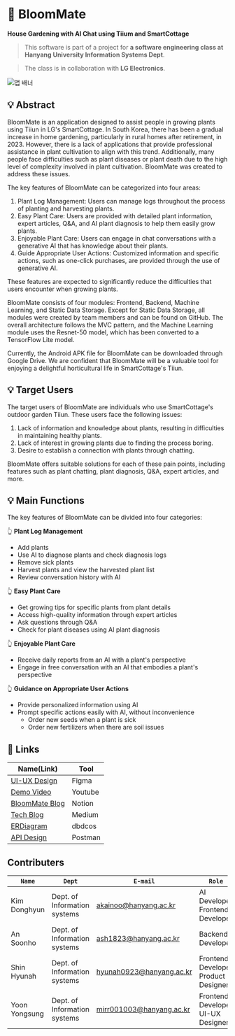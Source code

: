 # 🌾 BloomMate
**House Gardening with AI Chat using Tiium and SmartCottage**
> This software is part of a project for **a software engineering class at Hanyang University Information Systems Dept**.

> The class is in collaboration with **LG Electronics**.

![앱 배너](https://github.com/BloomMate/.github/assets/60422588/83d8609b-5722-4aee-b3d6-3e3c8ca6d9f8)



## 💡 Abstract
BloomMate is an application designed to assist people in growing plants using Tiiun in LG's SmartCottage. In South Korea, there has been a gradual increase in home gardening, particularly in rural homes after retirement, in 2023. However, there is a lack of applications that provide professional assistance in plant cultivation to align with this trend. Additionally, many people face difficulties such as plant diseases or plant death due to the high level of complexity involved in plant cultivation. BloomMate was created to address these issues.

The key features of BloomMate can be categorized into four areas:

1. Plant Log Management: Users can manage logs throughout the process of planting and harvesting plants.
2. Easy Plant Care: Users are provided with detailed plant information, expert articles, Q&A, and AI plant diagnosis to help them easily grow plants.
3. Enjoyable Plant Care: Users can engage in chat conversations with a generative AI that has knowledge about their plants.
4. Guide Appropriate User Actions: Customized information and specific actions, such as one-click purchases, are provided through the use of generative AI.

These features are expected to significantly reduce the difficulties that users encounter when growing plants.

BloomMate consists of four modules: Frontend, Backend, Machine Learning, and Static Data Storage. Except for Static Data Storage, all modules were created by team members and can be found on GitHub. The overall architecture follows the MVC pattern, and the Machine Learning module uses the Resnet-50 model, which has been converted to a TensorFlow Lite model.

Currently, the Android APK file for BloomMate can be downloaded through Google Drive. We are confident that BloomMate will be a valuable tool for enjoying a delightful horticultural life in SmartCottage's Tiiun.

## 💡 Target Users
The target users of BloomMate are individuals who use SmartCottage's outdoor garden Tiiun. These users face the following issues:

1. Lack of information and knowledge about plants, resulting in difficulties in maintaining healthy plants.
2. Lack of interest in growing plants due to finding the process boring.
3. Desire to establish a connection with plants through chatting.

BloomMate offers suitable solutions for each of these pain points, including features such as plant chatting, plant diagnosis, Q&A, expert articles, and more.

## 💡 Main Functions
The key features of BloomMate can be divided into four categories:

👆 **Plant Log Management**

- Add plants
- Use AI to diagnose plants and check diagnosis logs
- Remove sick plants
- Harvest plants and view the harvested plant list
- Review conversation history with AI

👆 **Easy Plant Care**

- Get growing tips for specific plants from plant details
- Access high-quality information through expert articles
- Ask questions through Q&A
- Check for plant diseases using AI plant diagnosis

👆 **Enjoyable Plant Care**

- Receive daily reports from an AI with a plant's perspective
- Engage in free conversation with an AI that embodies a plant's perspective

👆 **Guidance on Appropriate User Actions**

- Provide personalized information using AI
- Prompt specific actions easily with AI, without inconvenience
    - Order new seeds when a plant is sick
    - Order new fertilizers when there are soil issues

## 🔗 Links

|Name(Link)|Tool|
|----------|----|
|[UI-UX Design](https://www.figma.com/file/pAob8LLoxAzJst4vmosErD/SE-Plant?type=design&node-id=321-349amode=design&t=SiQVXpMyvYqygplQ-0)|Figma|
|[Demo Video](https://www.youtube.com/watch?v=PZsC4clDS2c)|Youtube|
|[BloomMate Blog](https://bloommate.notion.site/About-BloomMate-4a8d8dfca7ed4ef9937b4f1641e0a53d?pvs=4)|Notion|
|[Tech Blog](https://medium.com/@akainoo/bloommate-project-blog-f7e30e2f57ff)|Medium|
|[ERDiagram](https://dbdocs.io/ash1823/BloomMate)|dbdcos|
|[API Design](https://documenter.getpostman.com/view/29752660/2s9YR9ZDKr)|Postman|

## Contributers
|**`Name`**|**`Dept`**|**`E-mail`**|**`Role`**|
|----------|----------|------------|----------|
|Kim Donghyun|Dept. of Information systems|akainoo@hanyang.ac.kr|AI Developer<br />Frontend Developer|
|An Soonho|Dept. of Information systems|ash1823@hanyang.ac.kr|Backend Developer|
|Shin Hyunah|Dept. of Information systems|hyunah0923@hanyang.ac.kr|Frontend Developer<br />Product Designer|
|Yoon Yongsung|Dept. of Information systems|mirr001003@hanyang.ac.kr|Frontend Developer  <br />UI-UX Designer| 
